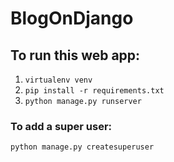 # BlogOnDjango
## To run this web app:
1) ```virtualenv venv```
2) ```pip install -r requirements.txt```
3) ```python manage.py runserver```
### To add a super user:
```python manage.py createsuperuser```